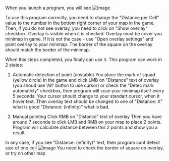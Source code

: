 When you launch a program, you will see
![image](https://github.com/rom341/WTRangeFinder/assets/119180627/455bbc0b-b72d-49ab-a879-1625610f66f4)

To use this program correctly, you need to change the "Distance per Cell" value to the number in the bottom right corner of your map in the game.
Then, if you do not see overlay, you need to click on "Show overlay" checkbox. Overlay is visible when it is checked.
Overlay must be cover you minimap in game. If it is not the case - use "Open overlay settings" and point overlay to your minimap. 
The border of the square on the overlay should match the border of the minimap.

When this steps completed, you finaly can use it.
This program can work in 2 states:
1) Automatic detection of point (unstable)
      You place the mark of squad (yellow circle) in the game and click LMB on "Distance" text of overlay (you shoud use 'Alt' button to use cursor) or check the "Detec mark automaticly" checkbox, then program will scan your minimap itself every 5 seconds.
      Your cursor should change to your standart cursor, when it hover text.
      Then overlay text should be changed to one of 
        "Distance: X" what is good
        "Distance: (infinity)" what is bad.

2) Manual pointing
      Click RMB on "Distance" text of overlay
      Then you have around 7 seconde to click LMB and RMB on your map to place 2 points.
      Program will calculate distance between this 2 points and show you a result.

In any case,  If you see "Distance: (infinity)" text, then program cant detect size of one cell ![image](https://github.com/rom341/WTRangeFinder/assets/119180627/4da98acd-9029-43d7-ad25-dd3d40c0d884) You need to check the border of square on overlay, or try on other map
